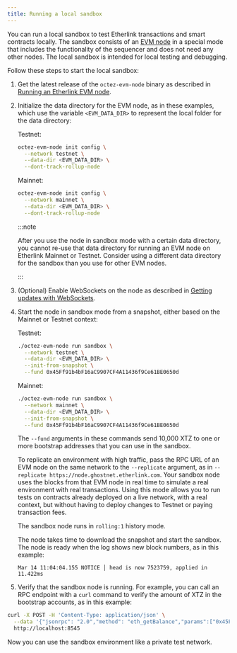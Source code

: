 ```yaml
---
title: Running a local sandbox
---
```


You can run a local sandbox to test Etherlink transactions and smart contracts locally.
The sandbox consists of an [EVM node](/network/evm-nodes) in a special mode that includes the functionality of the sequencer and does not need any other nodes.
The local sandbox is intended for local testing and debugging.

Follow these steps to start the local sandbox:

1. Get the latest release of the `octez-evm-node` binary as described in [Running an Etherlink EVM node](/network/evm-nodes).

1. Initialize the data directory for the EVM node, as in these examples, which use the variable `<EVM_DATA_DIR>` to represent the local folder for the data directory:

   Testnet:

   ```bash
   octez-evm-node init config \
     --network testnet \
     --data-dir <EVM_DATA_DIR> \
     --dont-track-rollup-node
   ```

   Mainnet:

   ```bash
   octez-evm-node init config \
     --network mainnet \
     --data-dir <EVM_DATA_DIR> \
     --dont-track-rollup-node
   ```

   :::note

   After you use the node in sandbox mode with a certain data directory, you cannot re-use that data directory for running an EVM node on Etherlink Mainnet or Testnet.
   Consider using a different data directory for the sandbox than you use for other EVM nodes.

   :::

1. (Optional) Enable WebSockets on the node as described in [Getting updates with WebSockets](/building-on-etherlink/websockets).

1. Start the node in sandbox mode from a snapshot, either based on the Mainnet or Testnet context:

   Testnet:

   ```bash
   ./octez-evm-node run sandbox \
     --network testnet \
     --data-dir <EVM_DATA_DIR> \
     --init-from-snapshot \
     --fund 0x45Ff91b4bF16aC9907CF4A11436f9Ce61BE0650d
   ```

   Mainnet:

   ```bash
   ./octez-evm-node run sandbox \
     --network mainnet \
     --data-dir <EVM_DATA_DIR> \
     --init-from-snapshot \
     --fund 0x45Ff91b4bF16aC9907CF4A11436f9Ce61BE0650d
   ```

   The `--fund` arguments in these commands send 10,000 XTZ to one or more bootstrap addresses that you can use in the sandbox.

   To replicate an environment with high traffic, pass the RPC URL of an EVM node on the same network to the `--replicate` argument, as in `--replicate https://node.ghostnet.etherlink.com`.
   Your sandbox node uses the blocks from that EVM node in real time to simulate a real environment with real transactions.
   Using this mode allows you to run tests on contracts already deployed on a live network, with a real context, but without having to deploy changes to Testnet or paying transaction fees.

   The sandbox node runs in `rolling:1` history mode.

   The node takes time to download the snapshot and start the sandbox.
   The node is ready when the log shows new block numbers, as in this example:

   ```
   Mar 14 11:04:04.155 NOTICE │ head is now 7523759, applied in 11.422ms
   ```

1. Verify that the sandbox node is running.
For example, you can call an RPC endpoint with a `curl` command to verify the amount of XTZ in the bootstrap accounts, as in this example:

```bash
curl -X POST -H 'Content-Type: application/json' \
  --data '{"jsonrpc": "2.0","method": "eth_getBalance","params":["0x45Ff91b4bF16aC9907CF4A11436f9Ce61BE0650d"],"id": 1}' \
  http://localhost:8545
```

Now you can use the sandbox environment like a private test network.

